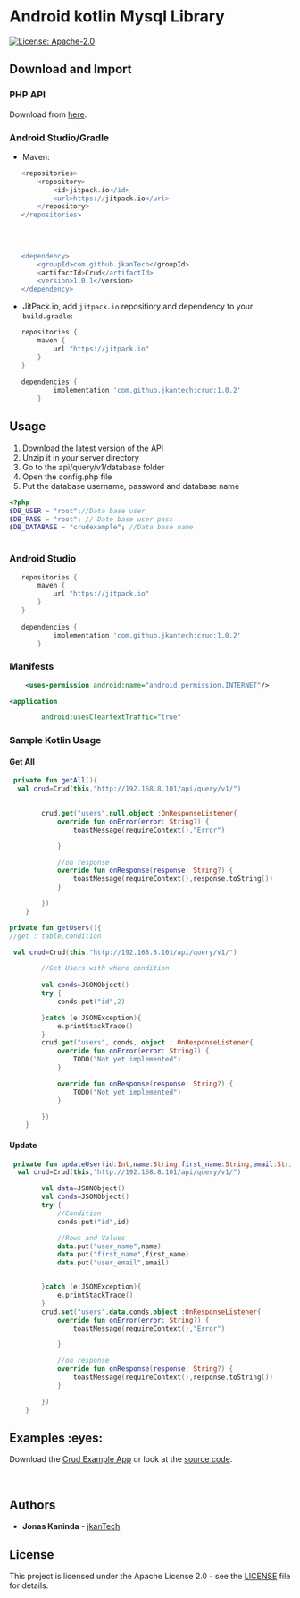 # Android kotlin Mysql Library


[![License: Apache-2.0](https://img.shields.io/badge/License-Apache%202.0-yellow.svg)](http://www.apache.org/licenses/LICENSE-2.0)

## Download and Import
### PHP API

Download from [here](https://github.com/jkanTech/crud/raw/master/api/api.zip).


### Android Studio/Gradle



 - Maven:
 
 ```groovy
	<repositories>
		<repository>
		    <id>jitpack.io</id>
		    <url>https://jitpack.io</url>
		</repository>
	</repositories>
	
	
	

	<dependency>
	    <groupId>com.github.jkanTech</groupId>
	    <artifactId>Crud</artifactId>
	    <version>1.0.1</version>
	</dependency>


 ```
 
 - JitPack.io, add `jitpack.io` repositiory and dependency to your `build.gradle`:
 
 ```groovy
    repositories {
        maven {
            url "https://jitpack.io"
        }
    }
	
    dependencies {
	        implementation 'com.github.jkantech:crud:1.0.2'
		}
 ```
 ## Usage
 
 1. Download the latest version of the API
 2. Unzip it in your server directory
 3. Go to the api/query/v1/database folder
 4. Open the config.php file
 5. Put the database username, password and database name
 
  ```php
  <?php
$DB_USER = "root";//Data base user
$DB_PASS = "root"; // Date base user pass
$DB_DATABASE = "crudexample"; //Data base name
   
  ```
   
### Android Studio

 ```groovy
    repositories {
        maven {
            url "https://jitpack.io"
        }
    }
	
    dependencies {
	        implementation 'com.github.jkantech:crud:1.0.2'
		}
 ```
 ### Manifests
```xml
    <uses-permission android:name="android.permission.INTERNET"/>

<application

        android:usesCleartextTraffic="true"

```

### Sample Kotlin Usage 
#### Get All

```kotlin
 private fun getAll(){
  val crud=Crud(this,"http://192.168.8.101/api/query/v1/")

        
        crud.get("users",null,object :OnResponseListener{
            override fun onError(error: String?) {
                toastMessage(requireContext(),"Error")

            }

            //on response
            override fun onResponse(response: String?) {
                toastMessage(requireContext(),response.toString())
            }

        })
    }

```

```kotlin
private fun getUsers(){
//get : table,condition

 val crud=Crud(this,"http://192.168.8.101/api/query/v1/")

        //Get Users with where condition
      
        val conds=JSONObject()
        try {
            conds.put("id",2)

        }catch (e:JSONException){
            e.printStackTrace()
        }
        crud.get("users", conds, object : OnResponseListener{
            override fun onError(error: String?) {
                TODO("Not yet implemented")
            }

            override fun onResponse(response: String?) {
                TODO("Not yet implemented")
            }

        })
	}

```
#### Update

```kotlin
 private fun updateUser(id:Int,name:String,first_name:String,email:String){
  val crud=Crud(this,"http://192.168.8.101/api/query/v1/")

        val data=JSONObject()
        val conds=JSONObject()
        try {
            //Condition
            conds.put("id",id)

            //Rows and Values
            data.put("user_name",name)
            data.put("first_name",first_name)
            data.put("user_email",email)


        }catch (e:JSONException){
            e.printStackTrace()
        }
        crud.set("users",data,conds,object :OnResponseListener{
            override fun onError(error: String?) {
                toastMessage(requireContext(),"Error")

            }

            //on response
            override fun onResponse(response: String?) {
                toastMessage(requireContext(),response.toString())
            }

        })
    }

```




<h2 id="examples">Examples :eyes:</h2>

Download the [Crud Example App]() or look at the [source code](https://github.com/jkanTech/crud/tree/master/CrudExample).


<br/>
 
## Authors

* **Jonas Kaninda**  - [jkanTech](https://github.com/jkantech)


## License

This project is licensed under the Apache License 2.0 - see the [LICENSE](LICENSE) file for details.
